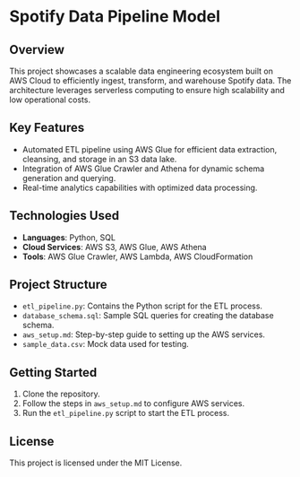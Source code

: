 # Spotify Data Pipeline Model

## Overview
This project showcases a scalable data engineering ecosystem built on AWS Cloud to efficiently ingest, transform, and warehouse Spotify data. The architecture leverages serverless computing to ensure high scalability and low operational costs.

## Key Features
- Automated ETL pipeline using AWS Glue for efficient data extraction, cleansing, and storage in an S3 data lake.
- Integration of AWS Glue Crawler and Athena for dynamic schema generation and querying.
- Real-time analytics capabilities with optimized data processing.

## Technologies Used
- **Languages**: Python, SQL
- **Cloud Services**: AWS S3, AWS Glue, AWS Athena
- **Tools**: AWS Glue Crawler, AWS Lambda, AWS CloudFormation

## Project Structure
- `etl_pipeline.py`: Contains the Python script for the ETL process.
- `database_schema.sql`: Sample SQL queries for creating the database schema.
- `aws_setup.md`: Step-by-step guide to setting up the AWS services.
- `sample_data.csv`: Mock data used for testing.

## Getting Started
1. Clone the repository.
2. Follow the steps in `aws_setup.md` to configure AWS services.
3. Run the `etl_pipeline.py` script to start the ETL process.

## License
This project is licensed under the MIT License.

